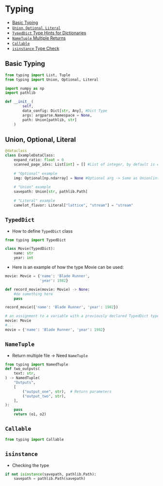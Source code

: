 # Typing
- [Basic Typing](#basic-typing)
- [`Union`, `Optional`, `Literal`](#union-optional-literal)
- [ `TypedDict` Type Hints for Dictionaries ](#typeddict)
- [`NameTuple` Multiple Returns](#nametuple)
- [`Callable`](#callable)
- [`isinstance` Type Check](#isinstance)


## Basic Typing
```Python
from typing import List, Tuple
from typing import Union, Optional, Literal

import numpy as np
import pathlib

def __init__(
        self,
        data_config: Dict[str, Any], #Dict Type
        args: argparse.Namespace = None,
        path: Union[pathlib, str]
    )
```

## Union, Optional, Literal
```Python
@dataclass
class ExampleDataClass:
    expand_ratio: float = 0
    scanned_page_idxs: List[int] = [] #List of integer, by default is empty list
    
    # "Optional" example
    img: Optional[np.ndarray] = None #Optional arg -> Same as Union[int, None]
    
    # "Union" example 
    savepath: Union[str, pathlib.Path]
    
    # "Literal" example
    camelot_flavor: Literal["lattice", "stream"] = "stream"
```

## `TypedDict`
- How to define `TypedDict` class

```Python
from typing import TypedDict

class Movie(TypedDict):
    name: str
    year: int
```
- Here is an example of how the type Movie can be used:
```Python
movie: Movie = {'name': 'Blade Runner',
                'year': 1982}

def record_movie(movie: Movie) -> None: 
    #do something here
    pass

record_movie({'name': 'Blade Runner', 'year': 1982})

# an assignment to a variable with a previously declared TypedDict type
movie: Movie
#...
movie = {'name': 'Blade Runner', 'year': 1982}


```

## `NameTuple`
- Return multiple file -> Need `NameTuple`
```Python
from typing import NamedTuple
def two_outputs(
    text: str,
) -> NamedTuple(
    "Outputs",
    [
        ("output_one", str),  # Return parameters
        ("output_two", str),
    ],
):
    pass
    return (o1, o2)
```
## `Callable`
```Python
from typing import Callable
```
## `isinstance`
- Checking the type
```Python
if not isinstance(savepath, pathlib.Path):
    savepath = pathlib.Path(savepath)
```


